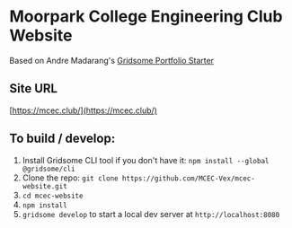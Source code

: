 # Moorpark College Engineering Club Website

Based on Andre Madarang's [Gridsome Portfolio Starter](https://github.com/drehimself/gridsome-portfolio-starter)

## Site URL

[https://mcec.club/](https://mcec.club/)

## To build / develop:

1. Install Gridsome CLI tool if you don't have it: `npm install --global @gridsome/cli`
1. Clone the repo: `git clone https://github.com/MCEC-Vex/mcec-website.git`
1. `cd mcec-website`
1. `npm install`
1. `gridsome develop` to start a local dev server at `http://localhost:8080`
